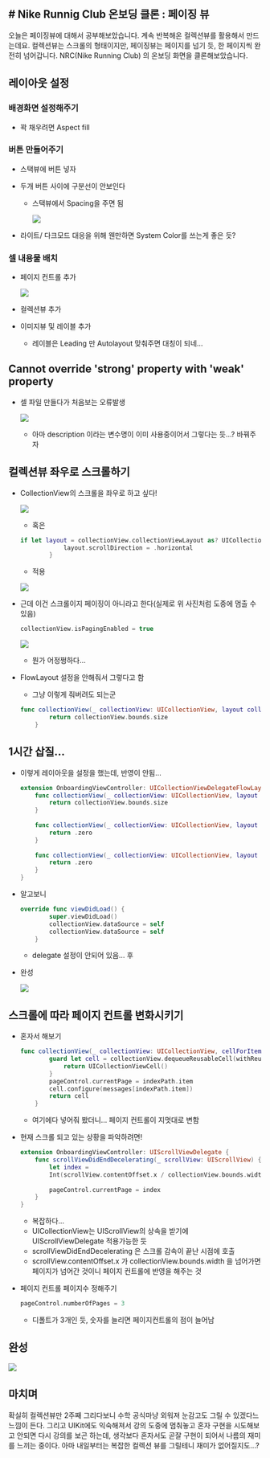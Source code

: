 ﻿## # Nike Runnig Club 온보딩 클론 : 페이징 뷰

오늘은 페이징뷰에 대해서 공부해보았습니다. 계속 반복해온 컬렉션뷰를 활용해서 만드는데요. 컬렉션뷰는 스크롤의 형태이지만, 페이징뷰는 페이지를 넘기 듯, 한 페이지씩 완전히 넘어갑니다. NRC(Nike Running Club) 의 온보딩 화면을 클론해보았습니다.

## 레이아웃 설정

### 배경화면 설정해주기

- 꽉 채우려면 Aspect fill

### 버튼 만들어주기

- 스택뷰에 버튼 넣자
- 두개 버튼 사이에 구분선이 안보인다
    - 스택뷰에서 Spacing을 주면 됨
        
        ![](https://velog.velcdn.com/images/slowsteadybrown/post/ce6c3ff0-e73f-44e7-b9a1-992503b0df2a/image.png)

        
- 라이트/ 다크모드 대응을 위해 웬만하면 System Color를 쓰는게 좋은 듯?

### 셀 내용물 배치

- 페이지 컨트롤 추가
    
    ![](https://velog.velcdn.com/images/slowsteadybrown/post/41a3aa63-3cec-4ea0-9365-70d0b8b6c743/image.png)

    
- 컬렉션뷰 추가
- 이미지뷰 및 레이블 추가
    - 레이블은 Leading 만 Autolayout 맞춰주면 대칭이 되네…


## Cannot override 'strong' property with 'weak' property

- 셀 파일 만들다가 처음보는 오류발생
    
    ![](https://velog.velcdn.com/images/slowsteadybrown/post/4c712183-eb13-49ff-92c8-423fcb93b3a4/image.png)

    
    - 아마 description 이라는 변수명이 이미 사용중이어서 그렇다는 듯…? 바꿔주자
    

## 컬렉션뷰 좌우로 스크롤하기

- CollectionView의 스크롤을 좌우로 하고 싶다!
    
    ![](https://velog.velcdn.com/images/slowsteadybrown/post/b7e27d60-000e-44f1-8e4e-11f756136bff/image.png)

    
    - 혹은
    
    ```swift
    if let layout = collectionView.collectionViewLayout as? UICollectionViewFlowLayout {
                layout.scrollDirection = .horizontal
            }
    ```
    
    - 적용
    
    ![](https://velog.velcdn.com/images/slowsteadybrown/post/9a0aead6-e544-43eb-932b-eeeb24b1c968/image.png)

    

- 근데 이건 스크롤이지 페이징이 아니라고 한다(실제로 위 사진처럼 도중에 멈출 수 있음)
    
    ```swift
    collectionView.isPagingEnabled = true
    ```
    
    ![](https://velog.velcdn.com/images/slowsteadybrown/post/76bf2bc5-2b2a-407e-abc2-aa6dbb69f8cd/image.png)

    
    - 뭔가 어정쩡하다…
- FlowLayout 설정을 안해줘서 그렇다고 함
    - 그냥 이렇게 줘버려도 되는군
    
    ```swift
    func collectionView(_ collectionView: UICollectionView, layout collectionViewLayout: UICollectionViewLayout, sizeForItemAt indexPath: IndexPath) -> CGSize {
            return collectionView.bounds.size
        }
    ```

## 1시간 삽질…

- 이렇게 레이아웃을 설정을 했는데, 반영이 안됨…
    
    ```swift
    extension OnboardingViewController: UICollectionViewDelegateFlowLayout {
        func collectionView(_ collectionView: UICollectionView, layout collectionViewLayout: UICollectionViewLayout, sizeForItemAt indexPath: IndexPath) -> CGSize {
            return collectionView.bounds.size
        }
        
        func collectionView(_ collectionView: UICollectionView, layout collectionViewLayout: UICollectionViewLayout, minimumLineSpacingForSectionAt section: Int) -> CGFloat {
            return .zero
        }
        
        func collectionView(_ collectionView: UICollectionView, layout collectionViewLayout: UICollectionViewLayout, minimumInteritemSpacingForSectionAt section: Int) -> CGFloat {
            return .zero
        }
    }
    ```
    
- 알고보니
    
    ```swift
    override func viewDidLoad() {
            super.viewDidLoad()
            collectionView.dataSource = self
            collectionView.dataSource = self
        }
    ```
    
    - delegate 설정이 안되어 있음… 후
- 완성
    
    ![](https://velog.velcdn.com/images/slowsteadybrown/post/c67f6d82-5d45-40e4-9b3b-32dc0a04a610/image.png)


## 스크롤에 따라 페이지 컨트롤 변화시키기

- 혼자서 해보기
    
    ```swift
    func collectionView(_ collectionView: UICollectionView, cellForItemAt indexPath: IndexPath) -> UICollectionViewCell {
            guard let cell = collectionView.dequeueReusableCell(withReuseIdentifier: "OnboardingCell", for: indexPath) as? OnboardingCell else {
                return UICollectionViewCell()
            }
            pageControl.currentPage = indexPath.item
            cell.configure(messages[indexPath.item])
            return cell
        }
    ```
    
    - 여기에다 넣어줘 봤더니… 페이지 컨트롤이 지멋대로 변함
    
     <bs>
    
- 현재 스크롤 되고 있는 상황을 파악하려면!
    
    ```swift
    extension OnboardingViewController: UIScrollViewDelegate {
        func scrollViewDidEndDecelerating(_ scrollView: UIScrollView) {
            let index =
            Int(scrollView.contentOffset.x / collectionView.bounds.width)
            
            pageControl.currentPage = index
        }
    }
    ```
    
    - 복잡하다…
    - UICollectionView는 UIScrollView의 상속을 받기에 UIScrollViewDelegate 적용가능한 듯
    - scrollViewDidEndDecelerating 은 스크롤 감속이 끝난 시점에 호출
    - scrollView.contentOffset.x 가 collectionView.bounds.width 을 넘어가면 페이지가 넘어간 것이니 페이지 컨트롤에 반영을 해주는 것
    
    <bs>
    
- 페이지 컨트롤 페이지수 정해주기
    
    ```swift
    pageControl.numberOfPages = 3
    ```
    
    - 디폴트가 3개인 듯, 숫자를 늘리면 페이지컨트롤의 점이 늘어남

## 완성
![](https://velog.velcdn.com/images/slowsteadybrown/post/d12ea19d-227b-456d-b8f2-414e1c3ab87c/image.png)

## 마치며
      
확실히 컬렉션뷰만 2주째 그리다보니 수학 공식마냥 외워져 눈감고도 그릴 수 있겠다느 느낌이 든다. 그리고 UIKit에도 익숙해져서 강의 도중에 멈춰놓고 혼자 구현을 시도해보고 안되면 다시 강의를 보곤 하는데, 생각보다 혼자서도 곧잘 구현이 되어서 나름의 재미를 느끼는 중이다. 아마 내일부터는 복잡한 컬렉션 뷰를 그릴테니 재미가 없어질지도...?
